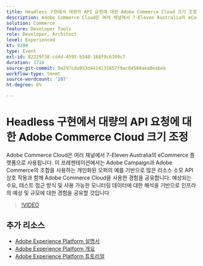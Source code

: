 ```yaml
---
title: Headless 구현에서 대량의 API 요청에 대한 Adobe Commerce Cloud 크기 조정
description: Adobe Commerce Cloud은 여러 채널에서 7-Eleven Australia의 eCommerce 플랫폼으로 사용됩니다. 이 프레젠테이션에서는 Adobe Campaign과 Adobe Commerce의 조합을 사용하는 개인화된 오퍼의 예를 기반으로 많은 리소스 소모 API 상호 작용과 함께 Adobe Commerce Cloud을 사용한 경험을 공유합니다. 예상되는 수요, 테스트 접근 방식 및 사용 가능한 모니터링 데이터에 대한 해석을 기반으로 인프라의 예상 및 규모에 대한 경험을 공유할 것입니다.
solution: Commerce
feature: Developer Tools
role: Developer, Architect
level: Experienced
kt: 9200
type: Event
exl-id: 82229f38-cd4d-4595-b348-168f9c6109c7
duration: 1718
source-git-commit: 9a297cda953d4414131657f9ac84580aea0eabeb
workflow-type: tm+mt
source-wordcount: '207'
ht-degree: 6%

---
```


# Headless 구현에서 대량의 API 요청에 대한 Adobe Commerce Cloud 크기 조정

Adobe Commerce Cloud은 여러 채널에서 7-Eleven Australia의 eCommerce 플랫폼으로 사용됩니다. 이 프레젠테이션에서는 Adobe Campaign과 Adobe Commerce의 조합을 사용하는 개인화된 오퍼의 예를 기반으로 많은 리소스 소모 API 상호 작용과 함께 Adobe Commerce Cloud을 사용한 경험을 공유합니다. 예상되는 수요, 테스트 접근 방식 및 사용 가능한 모니터링 데이터에 대한 해석을 기반으로 인프라의 예상 및 규모에 대한 경험을 공유할 것입니다

>[!VIDEO](https://video.tv.adobe.com/v/337726/?quality=12&learn=on&hidetitle=true)

## 추가 리소스

- [Adobe Experience Platform 설명서](https://experienceleague.adobe.com/docs/experience-platform.html)
- [Adobe Experience Platform 개요](https://experienceleague.adobe.com/docs/experience-platform/landing/home.html?lang=ko)
- [Adobe Experience Platform 튜토리얼](https://experienceleague.adobe.com/docs/platform-learn/tutorials/overview.html?lang=en)
